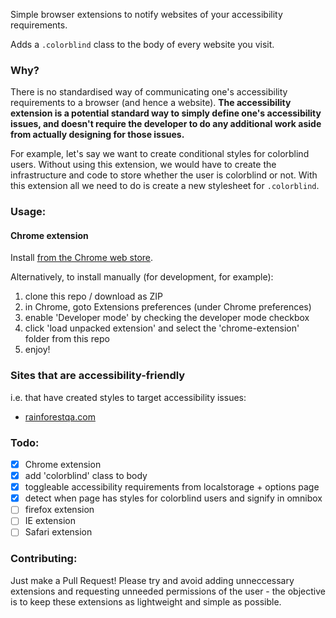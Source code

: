 Simple browser extensions to notify websites of your accessibility requirements.

Adds a ``.colorblind`` class to the body of every website you visit.

### Why?
There is no standardised way of communicating one's accessibility requirements to a browser (and hence a website). __The accessibility extension is a potential standard way to simply define one's accessibility issues, and doesn't require the developer to do any additional work aside from actually designing for those issues.__

For example, let's say we want to create conditional styles for colorblind users. Without using this extension, we would have to create the infrastructure and code to store whether the user is colorblind or not. With this extension all we need to do is create a new stylesheet for ``.colorblind``.

### Usage:

#### Chrome extension
Install [from the Chrome web store](https://chrome.google.com/webstore/detail/colorblind-accessibility/glonfoenllnnmaldbmllddheaenpamlp).

Alternatively, to install manually (for development, for example):

1. clone this repo / download as ZIP
2. in Chrome, goto Extensions preferences (under Chrome preferences)
3. enable 'Developer mode' by checking the developer mode checkbox
4. click 'load unpacked extension' and select the 'chrome-extension' folder from this repo
5. enjoy!

### Sites that are accessibility-friendly
i.e. that have created styles to target accessibility issues:

- [rainforestqa.com](https://rainforestqa.com)

### Todo:
- [x] Chrome extension
- [x] add 'colorblind' class to body
- [x] toggleable accessibility requirements from localstorage + options page
- [x] detect when page has styles for colorblind users and signify in omnibox
- [ ] firefox extension
- [ ] IE extension
- [ ] Safari extension

### Contributing:
Just make a Pull Request! Please try and avoid adding unneccessary extensions and requesting unneeded permissions of the user - the objective is to keep these extensions as lightweight and simple as possible.

